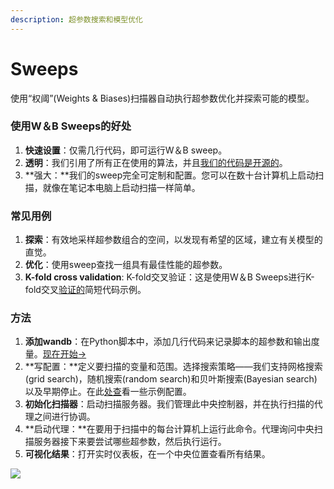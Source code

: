 ```yaml
---
description: 超参数搜索和模型优化
---
```


# Sweeps

使用“权阈”\(Weights & Biases\)扫描器自动执行超参数优化并探索可能的模型。

### **使用W＆B Sweeps的好处**

1. **快速设置**：仅需几行代码，即可运行W＆B sweep。
2.  **透明**：我们引用了所有正在使用的算法，并且[我们的代码是开源的](https://github.com/wandb/client/tree/master/wandb/sweeps)。
3. **强大：**我们的sweep完全可定制和配置。您可以在数十台计算机上启动扫描，就像在笔记本电脑上启动扫描一样简单。

### **常见用例**

1. **探索**：有效地采样超参数组合的空间，以发现有希望的区域，建立有关模型的直觉。
2. **优化**：使用sweep查找一组具有最佳性能的超参数。
3. **K-fold cross validation**: K-fold交叉验证：这是使用W＆B Sweeps进行K-fold交叉[验证的](https://github.com/wandb/examples/tree/master/examples/wandb-sweeps/sweeps-cross-validation)简短代码示例。

### **方法**

1.  **添加wandb**：在Python脚本中，添加几行代码来记录脚本的超参数和输出度量。[现在开始→](https://app.gitbook.com/@weights-and-biases/s/docs/~/drafts/-MKaPhwzNIegNuInaekR/sweeps/quickstart)
2.  **写配置：**定义要扫描的变量和范围。选择搜索策略——我们支持网格搜索\(grid search\)，随机搜索\(random search\)和贝叶斯搜索\(Bayesian search\)以及早期停止。在此[处查](https://github.com/wandb/examples/tree/master/examples/keras/keras-cnn-fashion)看一些示例配置。
3. **初始化扫描器**：启动扫描服务器。我们管理此中央控制器，并在执行扫描的代理之间进行协调。
4.  **启动代理：**在要用于扫描中的每台计算机上运行此命令。代理询问中央扫描服务器接下来要尝试哪些超参数，然后执行运行。
5. **可视化结果**：打开实时仪表板，在一个中央位置查看所有结果。

![](../.gitbook/assets/central-sweep-server-3%20%281%29.png)

